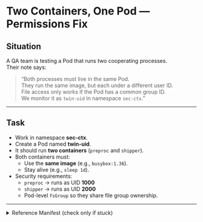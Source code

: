 # Two Containers, One Pod — Permissions Fix

## Situation

A QA team is testing a Pod that runs two cooperating processes.  
Their note says:

> “Both processes must live in the same Pod.  
> They run the same image, but each under a different user ID.  
> File access only works if the Pod has a common group ID.  
> We monitor it as `twin-uid` in namespace `sec-ctx`.”

---

## Task

- Work in namespace **sec-ctx**.  
- Create a Pod named **twin-uid**.  
- It should run **two containers** (`preproc` and `shipper`).  
- Both containers must:
  - Use the **same image** (e.g., `busybox:1.36`).  
  - Stay alive (e.g., `sleep 1d`).  
- Security requirements:
  - `preproc` → runs as UID **1000**  
  - `shipper` → runs as UID **2000**  
  - Pod-level `fsGroup` so they share file group ownership.  

---


<details> <summary>Reference Manifest (check only if stuck)</summary>
```yaml
apiVersion: v1
kind: Pod
metadata:
  name: twin-uid
  namespace: sec-ctx
spec:
  securityContext:
    fsGroup: 3000
  containers:
  - name: preproc
    image: busybox:1.36
    securityContext:
      runAsUser: 1000
    command: ["sh","-c","sleep 1d"]
  - name: shipper
    image: busybox:1.36
    securityContext:
      runAsUser: 2000
    command: ["sh","-c","sleep 1d"]
```
</details>

